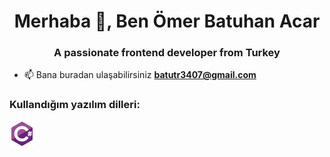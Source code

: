 <h1 align="center">Merhaba 👋, Ben Ömer Batuhan Acar</h1>
<h3 align="center">A passionate frontend developer from Turkey</h3>

- 📫 Bana buradan ulaşabilirsiniz **batutr3407@gmail.com**


<h3 align="left">Kullandığım yazılım dilleri:</h3>
<p align="left"> <a href="https://www.w3schools.com/cs/" target="_blank" rel="noreferrer"> <img src="https://raw.githubusercontent.com/devicons/devicon/master/icons/csharp/csharp-original.svg" alt="csharp" width="40" height="40"/> </a> </p>
